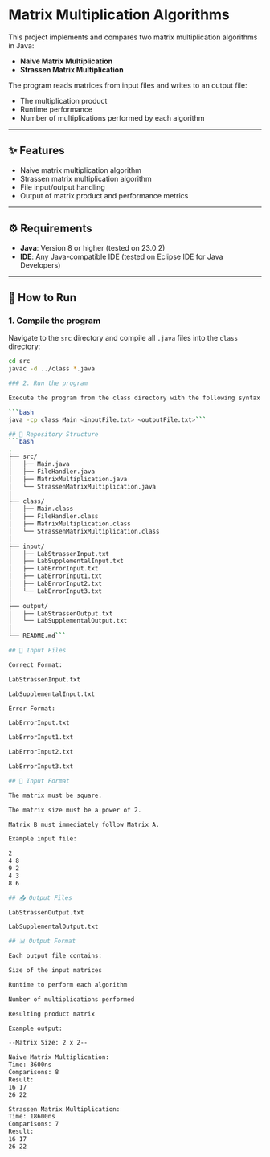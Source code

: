 # Matrix Multiplication Algorithms

This project implements and compares two matrix multiplication algorithms in Java:

- **Naive Matrix Multiplication**
- **Strassen Matrix Multiplication**

The program reads matrices from input files and writes to an output file:  
- The multiplication product  
- Runtime performance  
- Number of multiplications performed by each algorithm  

---

## ✨ Features

- Naive matrix multiplication algorithm  
- Strassen matrix multiplication algorithm  
- File input/output handling  
- Output of matrix product and performance metrics  

---

## ⚙️ Requirements

- **Java**: Version 8 or higher (tested on 23.0.2)  
- **IDE**: Any Java-compatible IDE (tested on Eclipse IDE for Java Developers)  

---

## 🚀 How to Run

### 1. Compile the program

Navigate to the `src` directory and compile all `.java` files into the `class` directory:

```bash
cd src
javac -d ../class *.java

### 2. Run the program

Execute the program from the class directory with the following syntax:

```bash
java -cp class Main <inputFile.txt> <outputFile.txt>```

## 📂 Repository Structure
```bash
.
├── src/
│   ├── Main.java
│   ├── FileHandler.java
│   ├── MatrixMultiplication.java
│   └── StrassenMatrixMultiplication.java
│
├── class/
│   ├── Main.class
│   ├── FileHandler.class
│   ├── MatrixMultiplication.class
│   └── StrassenMatrixMultiplication.class
│
├── input/
│   ├── LabStrassenInput.txt
│   ├── LabSupplementalInput.txt
│   ├── LabErrorInput.txt
│   ├── LabErrorInput1.txt
│   ├── LabErrorInput2.txt
│   └── LabErrorInput3.txt
│
├── output/
│   ├── LabStrassenOutput.txt
│   └── LabSupplementalOutput.txt
│
└── README.md```

## 📝 Input Files

Correct Format:

LabStrassenInput.txt

LabSupplementalInput.txt

Error Format:

LabErrorInput.txt

LabErrorInput1.txt

LabErrorInput2.txt

LabErrorInput3.txt

## 📑 Input Format

The matrix must be square.

The matrix size must be a power of 2.

Matrix B must immediately follow Matrix A.

Example input file:

2
4 8
9 2
4 3
8 6

## 📤 Output Files

LabStrassenOutput.txt

LabSupplementalOutput.txt

## 📊 Output Format

Each output file contains:

Size of the input matrices

Runtime to perform each algorithm

Number of multiplications performed

Resulting product matrix

Example output:

--Matrix Size: 2 x 2--

Naive Matrix Multiplication:
Time: 3600ns
Comparisons: 8
Result:
16 17 
26 22 

Strassen Matrix Multiplication:
Time: 18600ns
Comparisons: 7
Result:
16 17 
26 22
